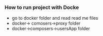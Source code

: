 ### How to run project with Docke
- go to docker folder and read read me files 
- docker-> comosers->proxy folder
- docker->composers->usersApp folder

